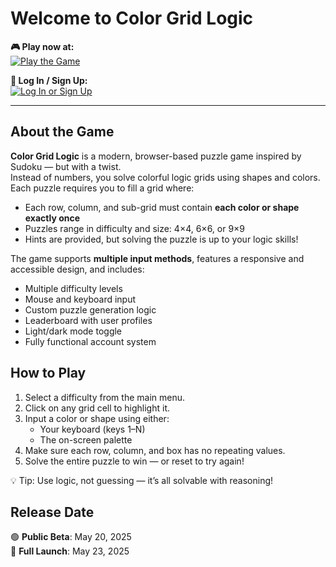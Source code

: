 # Welcome to Color Grid Logic

**🎮 Play now at:**  
[![Play the Game](https://img.shields.io/badge/-🎮%20Play%20Color%20Grid%20Logic-blueviolet?style=for-the-badge)](https://color-grid-logic-puzzle.com)

**🔐 Log In / Sign Up:**  
[![Log In or Sign Up](https://img.shields.io/badge/-🔐%20Access%20Your%20Account-gray?style=for-the-badge)](https://color-grid-logic-puzzle.com/auth)

---

## About the Game

**Color Grid Logic** is a modern, browser-based puzzle game inspired by Sudoku — but with a twist.  
Instead of numbers, you solve colorful logic grids using shapes and colors. Each puzzle requires you to fill a grid where:

- Each row, column, and sub-grid must contain **each color or shape exactly once**
- Puzzles range in difficulty and size: 4×4, 6×6, or 9×9
- Hints are provided, but solving the puzzle is up to your logic skills!

The game supports **multiple input methods**, features a responsive and accessible design, and includes:

- Multiple difficulty levels  
- Mouse and keyboard input  
- Custom puzzle generation logic  
- Leaderboard with user profiles  
- Light/dark mode toggle  
- Fully functional account system

## How to Play

1. Select a difficulty from the main menu.  
2. Click on any grid cell to highlight it.  
3. Input a color or shape using either:  
   - Your keyboard (keys 1–N)  
   - The on-screen palette  
4. Make sure each row, column, and box has no repeating values.  
5. Solve the entire puzzle to win — or reset to try again!

💡 Tip: Use logic, not guessing — it’s all solvable with reasoning!

## Release Date

🟢 **Public Beta**: May 20, 2025  
🚀 **Full Launch**: May 23, 2025
